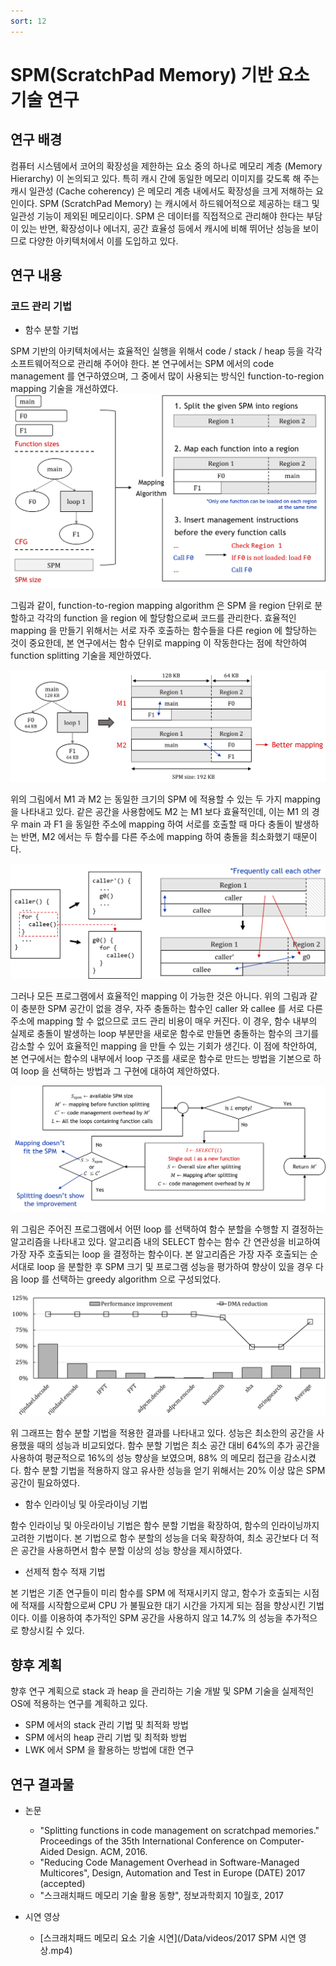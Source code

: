 ```yaml
---
sort: 12
---
```


# SPM(ScratchPad Memory) 기반 요소기술 연구

## 연구 배경

컴퓨터 시스템에서 코어의 확장성을 제한하는 요소 중의 하나로 메모리 계층 (Memory Hierarchy) 이 논의되고 있다. 특히 캐시 간에 동일한 메모리 이미지를 갖도록 해 주는 캐시 일관성 (Cache coherency) 은 메모리 계층 내에서도 확장성을 크게 저해하는 요인이다. SPM (ScratchPad Memory) 는 캐시에서 하드웨어적으로 제공하는 태그 및 일관성 기능이 제외된 메모리이다. SPM 은 데이터를 직접적으로 관리해야 한다는 부담이 있는 반면, 확장성이나 에너지, 공간 효율성 등에서 캐시에 비해 뛰어난 성능을 보이므로 다양한 아키텍처에서 이를 도입하고 있다.

## 연구 내용

### 코드 관리 기법

* 함수 분할 기법

SPM 기반의 아키텍처에서는 효율적인 실행을 위해서 code / stack / heap 등을 각각 소프트웨어적으로 관리해 주어야 한다. 본 연구에서는 SPM 에서의 code management 를 연구하였으며, 그 중에서 많이 사용되는 방식인 function-to-region mapping 기술을 개선하였다. 
![Fig1](/Data/images/02/02-12-01.png)

그림과 같이, function-to-region mapping algorithm 은 SPM 을 region 단위로 분할하고 각각의 function 을 region 에 할당함으로써 코드를 관리한다. 효율적인 mapping 을 만들기 위해서는 서로 자주 호출하는 함수들을 다른 region 에 할당하는 것이 중요한데, 본 연구에서는 함수 단위로 mapping 이 작동한다는 점에 착안하여 function splitting 기술을 제안하였다. 

![Fig2](/Data/images/02/02-12-02.png)

위의 그림에서 M1 과 M2 는 동일한 크기의 SPM 에 적용할 수 있는 두 가지 mapping 을 나타내고 있다. 같은 공간을 사용함에도 M2 는 M1 보다 효율적인데, 이는 M1 의 경우 main 과 F1 을 동일한 주소에 mapping 하여 서로를 호출할 때 마다 충돌이 발생하는 반면, M2 에서는 두 함수를 다른 주소에 mapping 하여 충돌을 최소화했기 때문이다.

![Fig3](/Data/images/02/02-12-03.png)

그러나 모든 프로그램에서 효율적인 mapping 이 가능한 것은 아니다. 위의 그림과 같이 충분한 SPM 공간이 없을 경우, 자주 충돌하는 함수인 caller 와 callee 를 서로 다른 주소에 mapping 할 수 없으므로 코드 관리 비용이 매우 커진다. 이 경우, 함수 내부의 실제로 충돌이 발생하는 loop 부분만을 새로운 함수로 만들면 충돌하는 함수의 크기를 감소할 수 있어 효율적인 mapping 을 만들 수 있는 기회가 생긴다. 이 점에 착안하여, 본 연구에서는 함수의 내부에서 loop 구조를 새로운 함수로 만드는 방법을 기본으로 하여 loop 을 선택하는 방법과 그 구현에 대하여 제안하였다.

![Fig4](/Data/images/02/02-12-04.png)

위 그림은 주어진 프로그램에서 어떤 loop 를 선택하여 함수 분할을 수행할 지 결정하는 알고리즘을 나타내고 있다. 알고리즘 내의 SELECT 함수는 함수 간 연관성을 비교하여 가장 자주 호출되는 loop 을 결정하는 함수이다. 본 알고리즘은 가장 자주 호출되는 순서대로 loop 을 분할한 후 SPM 크기 및 프로그램 성능을 평가하여 향상이 있을 경우 다음 loop 를 선택하는 greedy algorithm 으로 구성되었다.

![Fig5](/Data/images/02/02-12-05.png)

위 그래프는 함수 분할 기법을 적용한 결과를 나타내고 있다. 성능은 최소한의 공간을 사용했을 때의 성능과 비교되었다. 함수 분할 기법은 최소 공간 대비 64%의 추가 공간을 사용하여 평균적으로 16%의 성능 향상을 보였으며, 88% 의 메모리 접근을 감소시켰다. 함수 분할 기법을 적용하지 않고 유사한 성능을 얻기 위해서는 20% 이상 많은 SPM 공간이 필요하였다.

* 함수 인라이닝 및 아웃라이닝 기법

함수 인라이닝 및 아웃라이닝 기법은 함수 분할 기법을 확장하여, 함수의 인라이닝까지 고려한 기법이다. 본 기법으로 함수 분할의 성능을 더욱 확장하여, 최소 공간보다 더 적은 공간을 사용하면서 함수 분할 이상의 성능 향상을 제시하였다.

* 선제적 함수 적재 기법

본 기법은 기존 연구들이 미리 함수를 SPM 에 적재시키지 않고, 함수가 호출되는 시점에 적재를 시작함으로써 CPU 가 불필요한 대기 시간을 가지게 되는 점을 향상시킨 기법이다. 이를 이용하여 추가적인 SPM 공간을 사용하지 않고 14.7% 의 성능을 추가적으로 향상시킬 수 있다.

## 향후 계획

향후 연구 계획으로 stack 과 heap 을 관리하는 기술 개발 및 SPM 기술을 실제적인 OS에 적용하는 연구를 계획하고 있다.

* SPM 에서의 stack 관리 기법 및 최적화 방법
* SPM 에서의 heap 관리 기법 및 최적화 방법
* LWK 에서 SPM 을 활용하는 방법에 대한 연구

## 연구 결과물

* 논문
  - "Splitting functions in code management on scratchpad memories." Proceedings of the 35th International Conference on Computer-Aided Design. ACM, 2016.
  - "Reducing Code Management Overhead in Software-Managed Multicores", Design, Automation and Test in Europe (DATE) 2017 (accepted)
  - "스크래치패드 메모리 기술 활용 동향", 정보과학회지 10월호, 2017

* 시연 영상
  - [스크래치패드 메모리 요소 기술 시연](/Data/videos/2017 SPM 시연 영상.mp4)
